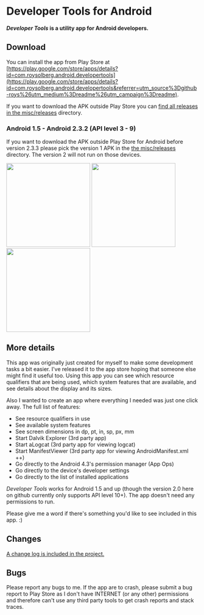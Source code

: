 # Developer Tools for Android
__*Developer Tools* is a utility app for Android developers.__

## Download
You can install the app from Play Store at [https://play.google.com/store/apps/details?id=com.roysolberg.android.developertools](https://play.google.com/store/apps/details?id=com.roysolberg.android.developertools&referrer=utm_source%3Dgithub-roys%26utm_medium%3Dreadme%26utm_campaign%3Dreadme).

If you want to download the APK outside Play Store you can [find all releases in the misc/releases](misc/releases) directory.

### Android 1.5 - Android 2.3.2 (API level 3 - 9)
If you want to download the APK outside Play Store for Android before version 2.3.3 please pick the version 1 APK in the [the misc/releases](misc/releases) directory. The version 2 will not run on those devices.

<img src="https://github.com/roys/java-android-developertools/raw/master/misc/screenshots/Screenshot_2016-04-21-23-19-28.png" width="220"/>
<img src="https://github.com/roys/java-android-developertools/raw/master/misc/screenshots/Screenshot_2016-04-21-23-20-07.png" width="220"/>
<img src="https://github.com/roys/java-android-developertools/raw/master/misc/screenshots/Screenshot_2016-04-21-23-20-29.png" width="220"/>

## More details
This app was originally just created for myself to make some development tasks a bit easier. I've released it to the app store hoping that someone else might find it useful too.
Using this app you can see which resource qualifiers that are being used, which system features that are available, and see details about the display and its sizes.

Also I wanted to create an app where everything I needed was just one click away. The full list of features:
- See resource qualifiers in use
- See available system features
- See screen dimensions in dp, pt, in, sp, px, mm
- Start Dalvik Explorer (3rd party app)
- Start aLogcat (3rd party app for viewing logcat)
- Start ManifestViewer (3rd party app for viewing AndroidManifest.xml ++)
- Go directly to the Android 4.3's permission manager (App Ops)
- Go directly to the device's developer settings
- Go directly to the list of installed applications

*Developer Tools* works for Android 1.5 and up (though the version 2.0 here on github currently only supports API level 10+). The app doesn't need any permissions to run.

Please give me a word if there's something you'd like to see included in this app. :)

## Changes
[A change log is included in the project.](app/src/main/assets/CHANGELOG.txt)

## Bugs
Please report any bugs to me. If the app are to crash, please submit a bug report to Play Store as I don't have INTERNET (or any other) permissions and therefore can't use any third party tools to get crash reports and stack traces.
